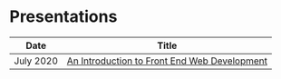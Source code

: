 # Presentations

| Date      | Title                                                                               |
| --------- | ----------------------------------------------------------------------------------- |
| July 2020 | [An Introduction to Front End Web Development](./introToFrontEndWebDev_07-2020.pdf) |
